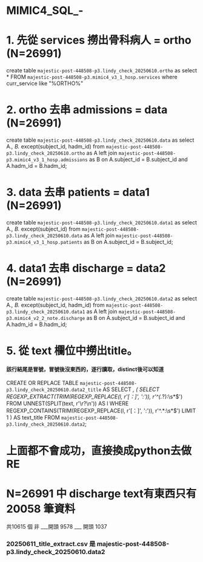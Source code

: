# MIMIC4_SQL_-
# 1. 先從 services 撈出骨科病人 = ortho (N=26991)
create table `majestic-post-448508-p3.lindy_check_20250610.ortho` as select * FROM `majestic-post-448508-p3.mimic4_v3_1_hosp.services` 
where curr_service like "%ORTHO%"

# 2. ortho 去串 admissions = data (N=26991)
create table `majestic-post-448508-p3.lindy_check_20250610.data` as 
select A.*, B.* except(subject_id, hadm_id) 
from `majestic-post-448508-p3.lindy_check_20250610.ortho` as A
left join  `majestic-post-448508-p3.mimic4_v3_1_hosp.admissions` as B
on A.subject_id = B.subject_id and A.hadm_id = B.hadm_id;

# 3. data 去串 patients = data1 (N=26991)

create table `majestic-post-448508-p3.lindy_check_20250610.data1` as 
select A.*, B.* except(subject_id) 
from `majestic-post-448508-p3.lindy_check_20250610.data` as A
left join  `majestic-post-448508-p3.mimic4_v3_1_hosp.patients` as B
on A.subject_id = B.subject_id;

# 4. data1 去串 discharge = data2 (N=26991)
create table `majestic-post-448508-p3.lindy_check_20250610.data2` as 
select A.*, B.* except(subject_id, hadm_id) 
from `majestic-post-448508-p3.lindy_check_20250610.data1` as A
left join  `majestic-post-448508-p3.mimic4_v2_2_note.discharge` as B
on A.subject_id = B.subject_id and A.hadm_id = B.hadm_id;

# 5. 從 text 欄位中撈出title。
#### 該行結尾是冒號，冒號後沒東西的，逐行讀取，distinct後可以知道
CREATE OR REPLACE TABLE `majestic-post-448508-p3.lindy_check_20250610.data2_title` AS
SELECT
  *,
  (
    SELECT REGEXP_EXTRACT(TRIM(REGEXP_REPLACE(l, r'[：]', ':')), r'^(.*?):\s*$')
    FROM UNNEST(SPLIT(text, r'\r?\n')) AS l
    WHERE REGEXP_CONTAINS(TRIM(REGEXP_REPLACE(l, r'[：]', ':')), r'^.*:\s*$')
    LIMIT 1
  ) AS text_title
FROM `majestic-post-448508-p3.lindy_check_20250610.data2`;

# 上面都不會成功，直接換成python去做RE

# N=26991 中 discharge text有東西只有20058 筆資料
共10615 個
非 ___開頭 9578
___ 開頭 1037

### 20250611_title_extract.csv 是 majestic-post-448508-p3.lindy_check_20250610.data2











